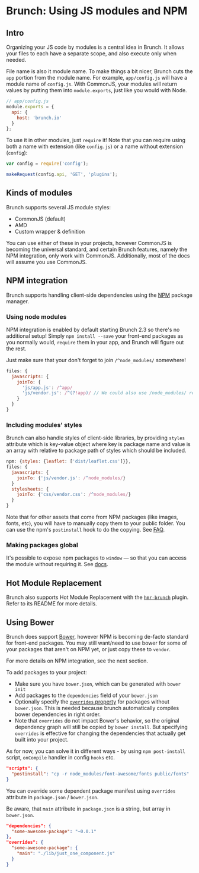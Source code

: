 # Brunch: Using JS modules and NPM

<div class="toc-placeholder"></div>

## Intro

Organizing your JS code by modules is a central idea in Brunch.
It allows your files to each have a separate scope, and also execute only when needed.

File name is also it module name.
To make things a bit nicer, Brunch cuts the `app` portion from the module name.
For example, `app/config.js` will have a module name of `config.js`.
With CommonJS, your modules will return values by putting them into `module.exports`, just like you would with Node.

```javascript
// app/config.js
module.exports = {
  api: {
    host: 'brunch.io'
  }
};
```

To use it in other modules, just `require` it! Note that you can require using both a name with extension (like `config.js`) or a name without extension (`config`):

```javascript
var config = require('config');

makeRequest(config.api, 'GET', 'plugins');
```

## Kinds of modules

Brunch supports several JS module styles:

* CommonJS (default)
* AMD
* Custom wrapper & definition

You can use either of these in your projects, however CommonJS is becoming the universal standard, and certain Brunch features, namely the NPM integration, only work with CommonJS.
Additionally, most of the docs will assume you use CommonJS.

## NPM integration

Brunch supports handling client-side dependencies using the [NPM](https://npmjs.com) package manager.

### Using node modules

NPM integration is enabled by default starting Brunch 2.3 so there's no additional setup!
Simply `npm install --save` your front-end packages as you normally would, `require` them in your app, and Brunch will figure out the rest.

Just make sure that your don't forget to join `/^node_modules/` somewhere!

```javascript
files: {
  javascripts: {
    joinTo: {
      'js/app.js': /^app/
      'js/vendor.js': /^(?!app)/ // We could also use /node_modules/ regex.
    }
  }
}
```

### Including modules' styles

Brunch can also handle styles of client-side libraries, by providing `styles` attribute which is key-value object where key is package name and value is an array with relative to package path of styles which should be included.

```javascript
npm: {styles: {leaflet: ['dist/leaflet.css']}},
files: {
  javascripts: {
    joinTo: {'js/vendor.js': /^node_modules/}
  }
  stylesheets: {
    joinTo: {'css/vendor.css': /^node_modules/}
  }
}
```

Note that for other assets that come from NPM packages (like images, fonts, etc), you will have to manually copy them to your public folder. You can use the npm's `postinstall` hook to do the copying. See [FAQ](/docs/faq.html).

### Making packages global

It's possible to expose npm packages to `window` — so that you can access the module without requiring it. See [docs](/docs/config.html#-npm-).

## Hot Module Replacement

Brunch also supports Hot Module Replacement with the [`hmr-brunch`](http://github.com/brunch/hmr-brunch) plugin. Refer to its README for more details.

## Using Bower

Brunch does support [Bower](http://bower.io), however NPM is becoming de-facto standard for front-end packages.
You may still want/need to use bower for some of your packages that aren't on NPM yet, or just copy these to `vendor`.

For more details on NPM integration, see the next section.

To add packages to your project:

* Make sure you have `bower.json`, which can be generated with `bower init`
* Add packages to the `dependencies` field of your `bower.json`
* Optionally specify the [`overrides` property](https://github.com/paulmillr/read-components#read-components) for packages without `bower.json`. This is needed because brunch automatically compiles bower dependencies in right order.
* Note that `overrides` do not impact Bower's behavior, so the original dependency graph will still be copied by `bower install`. But specifying `overrides` is effective for changing the dependencies that actually get built into your project.

As for now, you can solve it in different ways - by using `npm post-install` script, `onCompile` handler in config `hooks` etc.

```json
"scripts": {
  "postinstall": "cp -r node_modules/font-awesome/fonts public/fonts"
}
```

You can override some dependent package manifest using `overrides` attribute in `package.json` / `bower.json`.

Be aware, that `main` attribute in `package.json` is a string, but array in `bower.json`.

```json
"dependencies": {
  "some-awesome-package": "~0.0.1"
},
"overrides": {
  "some-awesome-package": {
    "main": "./lib/just_one_component.js"
  }
}
```
